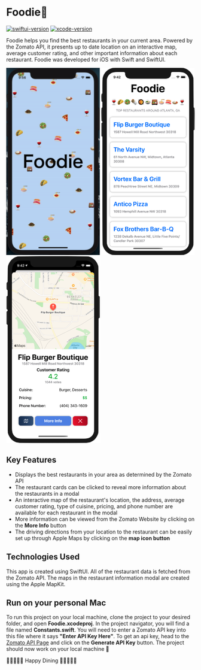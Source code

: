 # Foodie🍴
[![swiftui-version](https://img.shields.io/badge/swiftui-blue)](https://developer.apple.com/documentation/swiftui)
[![xcode-version](https://img.shields.io/badge/xcode-11-brightgreen)](https://developer.apple.com/xcode/)

Foodie helps you find the best restaurants in your current area. Powered by the Zomato API, it presents up to date location on an interactive map, average customer rating, and other important information about each restaurant. Foodie was developed for iOS with Swift and SwiftUI.

<p>
   <img height=500 src="FoodieDemo.gif" alt="A gif of the working demo"/>
   <img height=500 src="screenshots/ss2.png" alt="A screenshot of the interface"/>
   <img height=500 src="screenshots/ss3.png" alt="A screenshot of the interface"/>
</p>

## Key Features
* Displays the best restaurants in your area as determined by the Zomato API 
* The restaurant cards can be clicked to reveal more information about the restaurants in a modal
* An interactive map of the restaurant's location, the address, average customer rating, type of cuisine, pricing, and phone number are available for each restaurant in the modal 
* More information can be viewed from the Zomato Website by clicking on the **More Info** button
* The driving directions from your location to the restaurant can be easily set up through Apple Maps by clicking on the **map icon button**

## Technologies Used
This app is created using SwiftUI. All of the restaurant data is fetched from the Zomato API. The maps in the restaurant information modal are created using the Apple MapKit.

## Run on your personal Mac
To run this project on your local machine, clone the project to your desired folder, and open **Foodie.xcodeproj**. In the project navigator, you will find a file named **Constants.swift**. You will need to enter a Zomato API key into this file where it says **"Enter API Key Here"**. To get an api key, head to the [Zomato API Page](https://developers.zomato.com/api) and click on the **Generate API Key** button. The project should now work on your local machine 🥳    
   
🍷🌮🥗🌯🥘 Happy Dining 🍱🍜🍣🍛🍷
